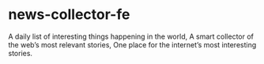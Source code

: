 # news-collector-fe
A daily list of interesting things happening in the world, A smart collector of the web’s most relevant stories, One place for the internet’s most interesting stories.
